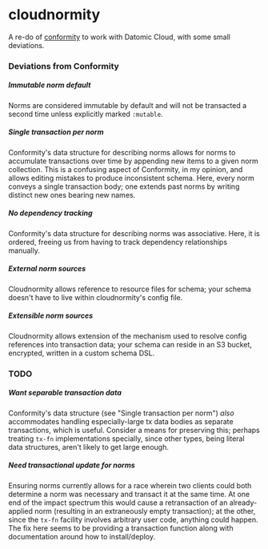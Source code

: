 # cloudnormity

A re-do of [conformity](https://github.com/avescodes/conformity) to
work with Datomic Cloud, with some small deviations.

### Deviations from Conformity

##### Immutable norm default
  Norms are considered immutable by default and will not be transacted
  a second time unless explicitly marked `:mutable`.

##### Single transaction per norm
  Conformity's data structure for describing norms allows for norms to
  accumulate transactions over time by appending new items to a given
  norm collection. This is a confusing aspect of Conformity, in my
  opinion, and allows editing mistakes to produce inconsistent schema.
  Here, every norm conveys a single transaction body; one extends past
  norms by writing distinct new ones bearing new names.

##### No dependency tracking
  Conformity's data structure for describing norms was associative.
  Here, it is ordered, freeing us from having to track dependency
  relationships manually.

##### External norm sources
  Cloudnormity allows reference to resource files for schema; your
  schema doesn't have to live within cloudnormity's config file.

##### Extensible norm sources
  Cloudnormity allows extension of the mechanism used to resolve
  config references into transaction data; your schema can reside in
  an S3 bucket, encrypted, written in a custom schema DSL.
  
### TODO

##### Want separable transaction data
  Conformity's data structure (see "Single transaction per norm")
  *also* accommodates handling especially-large tx data bodies as
  separate transactions, which is useful. Consider a means for
  preserving this; perhaps treating `tx-fn` implementations specially,
  since other types, being literal data structures, aren't likely to
  get large enough.

##### Need transactional update for norms
  Ensuring norms currently allows for a race wherein two clients could
  both determine a norm was necessary and transact it at the same
  time. At one end of the impact spectrum this would cause a
  retransaction of an already-applied norm (resulting in an
  extraneously empty transaction); at the other, since the `tx-fn`
  facility involves arbitrary user code, anything could happen. The
  fix here seems to be providing a transaction function along with
  documentation around how to install/deploy.